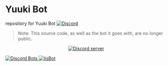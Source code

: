 
# Yuuki Bot

 repository for Yuuki Bot
[![Discord](https://discordapp.com/api/guilds/333039959500128256/embed.png)](https://discord.gg/pXDNMAE)
> Note: This source code, as well as the bot it goes with, are no longer public.

<p align="center">
  <a href="https://discord.gg/abyRgJ8"><img src="https://camo.githubusercontent.com/91c586711ff648bdb02f1d71aef2801713577624/68747470733a2f2f692e696d6775722e636f6d2f5154396c686e672e706e67" alt="Discord server"></a>
</p>
<a href="https://discordbots.org/bot/365949788807757834">
  <img src="https://discordbots.org/api/widget/365949788807757834.svg" alt="Discord Bots" />
</a>
<a href="hi">
  <img src"http://18.184.116.22/dblWidget?botID=365949788807757834" alt="lisBot" />
</a>

